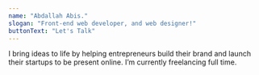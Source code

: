 ```yaml
---
name: "Abdallah Abis."
slogan: "Front-end web developer, and web designer!"
buttonText: "Let's Talk"
---
```


I bring ideas to life by helping entrepreneurs build their brand and launch their startups to be present online. I’m currently freelancing full time.

